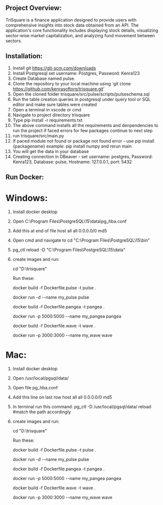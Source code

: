 ## Project Overview:

TriSquare is a finance application designed to provide users with comprehensive insights into stock data obtained from an API. The application's core functionality includes displaying stock details, visualizing sector-wise market capitalization, and analyzing fund movement between sectors.

## Installation:

1. Install git https://git-scm.com/downloads
2. Install Postgresql set username: Postgres, Password: Kenra123
3. Create Database named pulse.
4. Clone the repository to your local machine using `git clone https://github.com/kenrasoftorg/trisquare.git'
5. Open the cloned folder trisquare/src/pulse/scripts/pulseschema.sql
6. Run the table creation queries in postgresql under query tool or SQL editor and make sure tables were created
7. Open a terminal in vscode or cmd
8. Navigate to project directory trisquare
9. Type pip install -r requirements.txt
10. The above command installs all the requirements and denpendencies to run the project if faced errors for few packages continue to next step
11. run trisquare/src/main.py
12. If paced module not found or package not found error - use pip install {packagename} example: pip install numpy and rerun main
13. You will get the data in your database
14. Creating connection in DBeaver - set username: postgres, Password: Kenra123, Database: pulse, Hostname: 127.0.0.1, port: 5432

## Run Docker:

# Windows:

1. Install docker desktop
2. Open C:\Program Files\PostgreSQL\15\data\pg_hba.conf
3. Add this at end of file
   host all all 0.0.0.0/0 md5
4. Open cmd and navigate to cd "C:\Program Files\PostgreSQL\15\bin"
5. pg_ctl reload -D "C:\Program Files\PostgreSQL\15\data\"
6. create images and run:
   
   cd "D:\trisquare"
   
   Run these:
   
   docker build -f Dockerfile.pulse -t pulse .
   
   docker run -d --name my_pulse pulse

   docker build -f Dockerfile.pangea -t pangea .
   
   docker run -p 5000:5000 --name my_pangea pangea

   docker build -f Dockerfile.wave -t wave .
   
   docker run -p 3000:3000 --name my_wave wave

# Mac:

1. Install docker desktop
2. Open /usr/local/pgsql/data/
3. Open file pg_hba.conf
4. Add this line on last row
   host all all 0.0.0.0/0 md5
5. In terminal run this command: pg_ctl -D /usr/local/pgsql/data/ reload #match the path accordingly
6. create images and run:
   
   cd "D:\trisquare"

   Run these:
   
   docker build -f Dockerfile.pulse -t pulse .
   
   docker run -d --name my_pulse pulse

   docker build -f Dockerfile.pangea -t pangea .
   
   docker run -p 5000:5000 --name my_pangea pangea

   docker build -f Dockerfile.wave -t wave .
   
   docker run -p 3000:3000 --name my_wave wave
